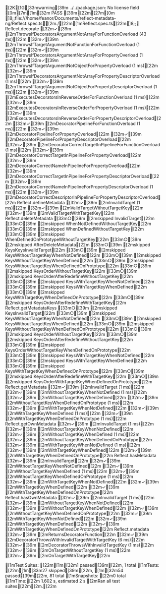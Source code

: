 [2K[1G[33mwarning[39m ../../package.json: No license field
[0m[7m[1m[32m PASS [39m[22m[27m[0m ]8;;file:///home/feanor/Documents/reflect-metadata-ng/Reflect.spec.ts[2m./[22m[1mReflect.spec.ts[22m]8;;
  Reflect.decorate
    [32m✓[39m [2mThrowsIfDecoratorsArgumentNotArrayForFunctionOverload (43 ms)[22m
    [32m✓[39m [2mThrowsIfTargetArgumentNotFunctionForFunctionOverload (1 ms)[22m
    [32m✓[39m [2mThrowsIfDecoratorsArgumentNotArrayForPropertyOverload (1 ms)[22m
    [32m✓[39m [2mThrowsIfTargetArgumentNotObjectForPropertyOverload (1 ms)[22m
    [32m✓[39m [2mThrowsIfDecoratorsArgumentNotArrayForPropertyDescriptorOverload (1 ms)[22m
    [32m✓[39m [2mThrowsIfTargetArgumentNotObjectForPropertyDescriptorOverload (1 ms)[22m
    [32m✓[39m [2mExecutesDecoratorsInReverseOrderForFunctionOverload (1 ms)[22m
    [32m✓[39m [2mExecutesDecoratorsInReverseOrderForPropertyOverload (1 ms)[22m
    [32m✓[39m [2mExecutesDecoratorsInReverseOrderForPropertyDescriptorOverload[22m
    [32m✓[39m [2mDecoratorPipelineForFunctionOverload (1 ms)[22m
    [32m✓[39m [2mDecoratorPipelineForPropertyOverload[22m
    [32m✓[39m [2mDecoratorPipelineForPropertyDescriptorOverload[22m
    [32m✓[39m [2mDecoratorCorrectTargetInPipelineForFunctionOverload (1 ms)[22m
    [32m✓[39m [2mDecoratorCorrectTargetInPipelineForPropertyOverload[22m
    [32m✓[39m [2mDecoratorCorrectNameInPipelineForPropertyOverload[22m
    [32m✓[39m [2mDecoratorCorrectTargetInPipelineForPropertyDescriptorOverload[22m
    [32m✓[39m [2mDecoratorCorrectNameInPipelineForPropertyDescriptorOverload (1 ms)[22m
    [32m✓[39m [2mDecoratorCorrectDescriptorInPipelineForPropertyDescriptorOverload[22m
  Reflect.defineMetadata
    [32m✓[39m [2mInvalidTarget (1 ms)[22m
    [32m✓[39m [2mValidTargetWithoutTargetKey[22m
    [32m✓[39m [2mValidTargetWithTargetKey[22m
  Reflect.deleteMetadata
    [33m○[39m [2mskipped InvalidTarget[22m
    [33m○[39m [2mskipped WhenNotDefinedWithoutTargetKey[22m
    [33m○[39m [2mskipped WhenDefinedWithoutTargetKey[22m
    [33m○[39m [2mskipped WhenDefinedOnPrototypeWithoutTargetKey[22m
    [33m○[39m [2mskipped AfterDeleteMetadata[22m
    [33m○[39m [2mskipped KeysKeysInvalidTarget[22m
    [33m○[39m [2mskipped KeysWithoutTargetKeyWhenNotDefined[22m
    [33m○[39m [2mskipped KeysWithoutTargetKeyWhenDefined[22m
    [33m○[39m [2mskipped KeysWithoutTargetKeyWhenDefinedOnPrototype[22m
    [33m○[39m [2mskipped KeysOrderWithoutTargetKey[22m
    [33m○[39m [2mskipped KeysOrderAfterRedefineWithoutTargetKey[22m
    [33m○[39m [2mskipped KeysWithTargetKeyWhenNotDefined[22m
    [33m○[39m [2mskipped KeysWithTargetKeyWhenDefined[22m
    [33m○[39m [2mskipped KeysWithTargetKeyWhenDefinedOnPrototype[22m
    [33m○[39m [2mskipped KeysOrderAfterRedefineWithTargetKey[22m
  Reflect.getMetadataKeys
    [33m○[39m [2mskipped KeysInvalidTarget[22m
    [33m○[39m [2mskipped KeysWithoutTargetKeyWhenNotDefined[22m
    [33m○[39m [2mskipped KeysWithoutTargetKeyWhenDefined[22m
    [33m○[39m [2mskipped KeysWithoutTargetKeyWhenDefinedOnPrototype[22m
    [33m○[39m [2mskipped KeysOrderWithoutTargetKey[22m
    [33m○[39m [2mskipped KeysOrderAfterRedefineWithoutTargetKey[22m
    [33m○[39m [2mskipped KeysOrderWithoutTargetKeyWhenDefinedOnPrototype[22m
    [33m○[39m [2mskipped KeysWithTargetKeyWhenNotDefined[22m
    [33m○[39m [2mskipped KeysWithTargetKeyWhenDefined[22m
    [33m○[39m [2mskipped KeysWithTargetKeyWhenDefinedOnPrototype[22m
    [33m○[39m [2mskipped KeysOrderAfterRedefineWithTargetKey[22m
    [33m○[39m [2mskipped KeysOrderWithTargetKeyWhenDefinedOnPrototype[22m
  Reflect.getMetadata
    [32m✓[39m [2mInvalidTarget (1 ms)[22m
    [32m✓[39m [2mWithoutTargetKeyWhenNotDefined (1 ms)[22m
    [32m✓[39m [2mWithoutTargetKeyWhenDefined[22m
    [32m✓[39m [2mWithoutTargetKeyWhenDefinedOnPrototype (1 ms)[22m
    [32m✓[39m [2mWithTargetKeyWhenNotDefined[22m
    [32m✓[39m [2mWithTargetKeyWhenDefined (1 ms)[22m
    [32m✓[39m [2mWithTargetKeyWhenDefinedOnPrototype (1 ms)[22m
  Reflect.getOwnMetadata
    [32m✓[39m [2mInvalidTarget (1 ms)[22m
    [32m✓[39m [2mWithoutTargetKeyWhenNotDefined[22m
    [32m✓[39m [2mWithoutTargetKeyWhenDefined (1 ms)[22m
    [32m✓[39m [2mWithoutTargetKeyWhenDefinedOnPrototype[22m
    [32m✓[39m [2mWithTargetKeyWhenNotDefined (1 ms)[22m
    [32m✓[39m [2mWithTargetKeyWhenDefined[22m
    [32m✓[39m [2mWithTargetKeyWhenDefinedOnPrototype[22m
  Reflect.hasMetadata
    [32m✓[39m [2mInvalidTarget[22m
    [32m✓[39m [2mWithoutTargetKeyWhenNotDefined[22m
    [32m✓[39m [2mWithoutTargetKeyWhenDefined (1 ms)[22m
    [32m✓[39m [2mWithoutTargetKeyWhenDefinedOnPrototype (1 ms)[22m
    [32m✓[39m [2mWithTargetKeyWhenNotDefined[22m
    [32m✓[39m [2mWithTargetKeyWhenDefined[22m
    [32m✓[39m [2mWithTargetKeyWhenDefinedOnPrototype[22m
  Reflect.hasOwnMetadata
    [32m✓[39m [2mInvalidTarget (1 ms)[22m
    [32m✓[39m [2mWithoutTargetKeyWhenNotDefined[22m
    [32m✓[39m [2mWithoutTargetKeyWhenDefined[22m
    [32m✓[39m [2mWithoutTargetKeyWhenDefinedOnPrototype[22m
    [32m✓[39m [2mWithTargetKeyWhenNotDefined[22m
    [32m✓[39m [2mWithTargetKeyWhenDefined[22m
    [32m✓[39m [2mWithTargetKeyWhenDefinedOnPrototype[22m
  Reflect.metadata
    [32m✓[39m [2mReturnsDecoratorFunction[22m
    [32m✓[39m [2mDecoratorThrowsWithInvalidTargetWithTargetKey (6 ms)[22m
    [32m✓[39m [2mDecoratorThrowsWithInvalidTargetKey (1 ms)[22m
    [32m✓[39m [2mOnTargetWithoutTargetKey (1 ms)[22m
    [32m✓[39m [2mOnTargetWithTargetKey[22m

[1mTest Suites: [22m[1m[32m1 passed[39m[22m, 1 total
[1mTests:       [22m[1m[33m27 skipped[39m[22m, [1m[32m54 passed[39m[22m, 81 total
[1mSnapshots:   [22m0 total
[1mTime:[22m        1.602 s, estimated 2 s
[2mRan all test suites[22m[2m.[22m
